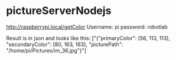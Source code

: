 # pictureServerNodejs


http://raspberrypi.local/getColor
Username: pi
password: robotlab



Result is in json and looks like this:
["{\"primaryColor\": [56, 113, 113], \"secondaryColor\": [80, 163, 163], \"picturePath\": \"/home/pi/Pictures/im_36.jpg\"}"]
